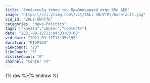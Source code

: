 ```yaml
---
title: "Συνέντευξη τύπου του Πρωθυπουργού στην 85η ΔΕΘ"
image: "https:\/\/i.ytimg.com\/vi\/ZALi-hNnYfE\/hqdefault.jpg"
vid_id: "ZALi-hNnYfE"
categories: "News-Politics"
tags: ["kavala","center","centertv"]
date: "2021-09-12T22:04:33+03:00"
vid_date: "2021-09-12T11:35:19Z"
duration: "PT5M35S"
viewcount: "23"
likeCount: "0"
dislikeCount: "0"
channel: "Center TV"
---
```

{% raw %}{% endraw %}
